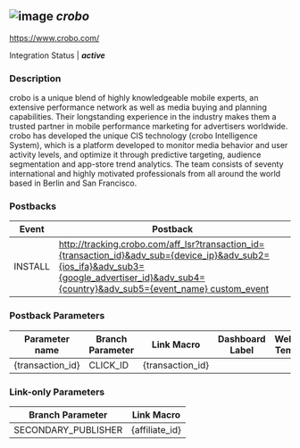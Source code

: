 ## ![image](https://cdn.branch.io/branch-assets/ad-partner-manager/crobo-1500662980708.png)	***crobo***
https://www.crobo.com/

Integration Status |  ***active***

###  Description
crobo is a unique blend of highly knowledgeable mobile experts, an extensive performance network as well as media buying and planning capabilities. Their longstanding experience in the industry makes them a trusted partner in mobile performance marketing for advertisers worldwide. crobo has developed the unique CIS technology (crobo Intelligence System), which is a platform developed to monitor media behavior and user activity levels, and optimize it through predictive targeting, audience segmentation and app-store trend analytics. The team consists of seventy international and highly motivated professionals from all around the world based in Berlin and San Francisco.

### Postbacks
Event | Postback
--- | ---
INSTALL | http://tracking.crobo.com/aff_lsr?transaction_id={transaction_id}&adv_sub={device_ip}&adv_sub2={ios_ifa}&adv_sub3={google_advertiser_id}&adv_sub4={country}&adv_sub5={event_name} custom_event | http://tracking.crobo.com/aff_goal?a=lsr&transaction_id={transaction_id}&adv_sub={device_ip}&adv_sub2={ios_ifa}&adv_sub3={google_advertiser_id}&adv_sub4={country}&adv_sub5={event_name} OPEN | http://tracking.crobo.com/aff_goal?a=lsr&transaction_id={transaction_id}&adv_sub={device_ip}&adv_sub2={ios_ifa}&adv_sub3={google_advertiser_id}&adv_sub4={country}&adv_sub5={event_name}

### Postback Parameters
Parameter name | Branch Parameter | Link Macro | Dashboard Label | Webhook Template | Required | Description
--- | --- | --- | --- | --- | --- | --- 
{transaction_id} | CLICK_ID | {transaction_id} |  |  | false |  {device_ip} | IP_ADDRESS |  |  | null | false | null {ios_ifa} | IDFA |  |  | null | false | null {google_advertiser_id} | AAID |  |  | null | false | null {country} | COUNTRY |  |  | null | false | null {event_name} | EVENT_NAME |  |  | null | false | null

### Link-only Parameters
Branch Parameter | Link Macro
--- | ---
SECONDARY_PUBLISHER | {affiliate_id}



